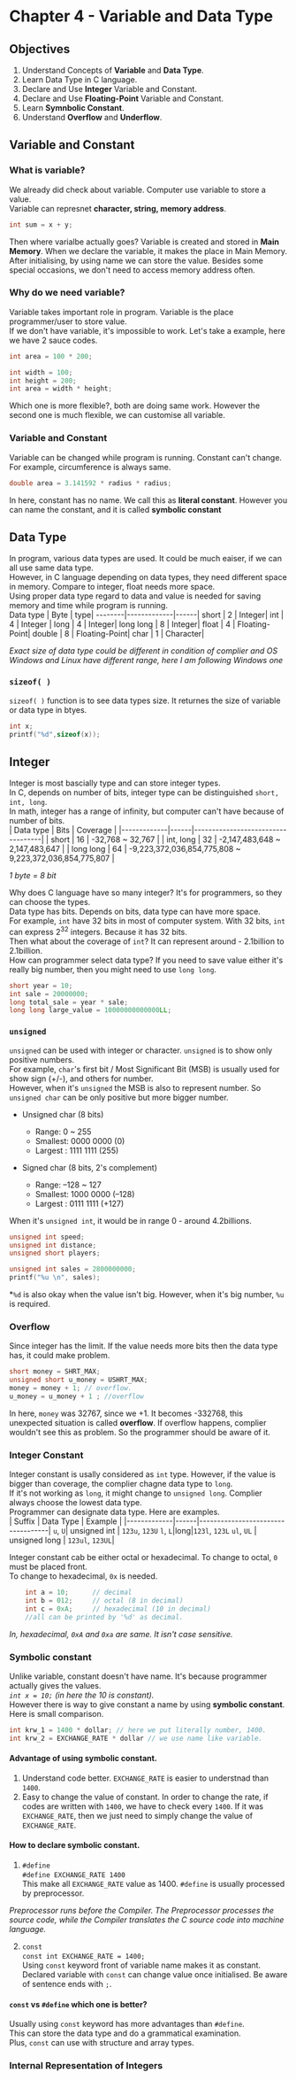 # Chapter 4 - Variable and Data Type

## Objectives
1. Understand Concepts of **Variable** and **Data Type**.
2. Learn Data Type in C language.
3. Declare and Use **Integer** Variable and Constant.
4. Declare and Use **Floating-Point** Variable and Constant.
5. Learn **Symnbolic Constant**.
6. Understand **Overflow** and **Underflow**.

## Variable and Constant
### What is variable?
We already did check about variable. Computer use variable to store a value.  
Variable can represnet **character, string, memory address**.
```C
int sum = x + y;
```
Then where varialbe actually goes? Variable is created and stored in **Main Memory**. When we declare the variable, it makes the place in Main Memory.  
After initialising, by using name we can store the value. Besides some special occasions, we don't need to access memory address often.  

### Why do we need variable?
Variable takes important role in program. Variable is the place programmer/user to store value.  
If we don't have variable, it's impossible to work.
Let's take a example, here we have 2 sauce codes.  
```C
int area = 100 * 200;
```
```C
int width = 100;
int height = 200;
int area = width * height;
```
Which one is more flexible?, both are doing same work. However the second one is much flexible, we can customise all variable.  

### Variable and Constant
Variable can be changed while program is running. Constant can't change.  
For example, circumference is always same.
```C
double area = 3.141592 * radius * radius;
```
In here, constant has no name. We call this as **literal constant**. However you can name the constant, and it is called **symbolic constant**

## Data Type
In program, various data types are used. It could be much eaiser, if we can all use same data type.  
However, in C language depending on data types, they need different space in memory. Compare to integer, float needs more space.  
Using proper data type regard to data and value is needed for saving memory and time while program is running.  
Data type | Byte | type|
--------|-------------|------|
 short | 2 | Integer|
 int    | 4 | Integer |
 long | 4 | Integer|
 long long | 8 | Integer|
 float | 4 | Floating-Point|
 double | 8 | Floating-Point|
 char | 1 | Character|  

*Exact size of data type could be different in condition of complier and OS*
*Windows and Linux have different range, here I am following Windows one*
### `sizeof( )`
`sizeof( )` function is to see data types size. It returnes the size of variable or data type in btyes.
```C
int x;
printf("%d",sizeof(x));
```

## Integer
Integer is most bascially type and can store integer types.   
In C, depends on number of bits, integer type can be distinguished `short, int, long`.  
In math, integer has a range of infinity, but computer can't have because of number of bits.  
| Data type   | Bits | Coverage                          |
|-------------|------|-----------------------------------|
| short       | 16   | -32,768 ~ 32,767                  |
| int, long   | 32   | -2,147,483,648 ~ 2,147,483,647    |
| long long   | 64   | -9,223,372,036,854,775,808 ~ 9,223,372,036,854,775,807 |

*1 byte = 8 bit*  

Why does C language have so many integer? It's for programmers, so they can choose the types.  
Data type has bits. Depends on bits, data type can have more space.  
For example, `int` have 32 bits in most of computer system. With 32 bits, `int` can express $2^{32}$ integers. Because it has 32 bits.  
Then what about the coverage of `int`? It can represent around - 2.1billion to 2.1billion.  
How can programmer select data type? If you need to save value either it's really big number, then you might need to use `long long`.
```C
short year = 10;
int sale = 20000000;
long total_sale = year * sale;
long long large_value = 10000000000000LL;
```

### `unsigned`
`unsigned` can be used with integer or character. `unsigned` is to show only positive numbers.  
For example, `char`'s first bit / Most Significant Bit (MSB) is usually used for show sign (+/-), and others for number.   
However, when it's `unsigned` the MSB is also to represent number. So `unsigned char` can be only positive but more bigger number.
- Unsigned char (8 bits)
  - Range: 0 ~ 255
  - Smallest: 0000 0000 (0)
  - Largest : 1111 1111 (255)

- Signed char (8 bits, 2's complement)
  - Range: –128 ~ 127
  - Smallest: 1000 0000 (–128)
  - Largest : 0111 1111 (+127)

When it's `unsigned int`, it would be in range 0 - around 4.2billions.
```C
unsigned int speed;
unsigned int distance;
unsigned short players;

unsigned int sales = 2800000000;
printf("%u \n", sales);
```
*`%d` is also okay when the value isn't big. However, when it's big number, `%u` is required.  

### Overflow
Since integer has the limit. If the value needs more bits then the data type has, it could make problem.  
```C
short money = SHRT_MAX;
unsigned short u_money = USHRT_MAX;
money = money + 1; // overflow.
u_money = u_money + 1 ; //overflow
```  
In here, `money` was 32767, since we +1. It becomes -332768, this unexpected situation is called **overflow**.
If overflow happens, complier wouldn't see this as problem. So the programmer should be aware of it.  

### Integer Constant
Integer constant is usally considered as `int` type. However, if the value is bigger than coverage, the complier chagne data type to `long`.  
If it's not working as `long`, it might change to `unsigned long`. Complier always choose the lowest data type.  
Programmer can designate data type. Here are examples.  
| Suffix   | Data Type | Example                         |
|-------------|------|-----------------------------------|
`u`, `U`| unsigned int | `123u`, `123U`
`l`, `L`|long|`123l`, `123L`
`ul`, `UL` | unsigned long | `123ul`, `123UL`|  

Integer constant cab be either octal or hexadecimal.  To change to octal, `0` must be placed front.  
To change to hexadecimal, `0x` is needed.
```C
    int a = 10;      // decimal
    int b = 012;     // octal (8 in decimal)
    int c = 0xA;     // hexadecimal (10 in decimal)
    //all can be printed by '%d' as decimal.
```
*In, hexadecimal, `0xA` and `0xa` are same. It isn't case sensitive.*  

### Symbolic constant
Unlike variable, constant doesn't have name. It's because programmer actually gives the values.   
*`int x = 10;` (in here the 10 is constant).*  
However there is way to give constant a name by using **symbolic constant**. Here is small comparison.
```C
int krw_1 = 1400 * dollar; // here we put literally number, 1400.
int krw_2 = EXCHANGE_RATE * dollar // we use name like variable.
```
#### Advantage of using symbolic constant.  
1. Understand code better. `EXCHANGE_RATE` is easier to understnad than `1400`.
2. Easy to change the value of constant. In order to change the rate, if codes are written with `1400`, we have to check every `1400`. If it was `EXCHANGE_RATE`, then we just need to simply change the value of `EXCHANGE_RATE`.

#### How to declare symbolic constant.
1. `#define`  
`#define EXCHANGE_RATE 1400`  
This make all `EXCHANGE_RATE` value as 1400. `#define` is usually processed by preprocessor.

*Preprocessor runs before the Compiler. The Preprocessor processes the source code, while the Compiler translates the C source code into machine language.*

2. `const`   
`const int EXCHANGE_RATE = 1400;`  
Using `const` keyword front of variable name makes it as constant.  
Declared variable with `const` can change value once initialised. Be aware of sentence ends with `;`.  

#### `const` vs `#define` which one is better?
Usually using `const` keyword has more advantages than `#define`.  
This can store the data type and do a grammatical examination.  
Plus, `const` can use with structure and array types.

### Internal Representation of Integers



